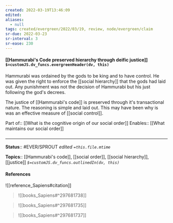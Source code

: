 ```yaml
---
created: 2022-03-19T13:46:09 
edited: 
aliases:
  - null
tags: created/evergreen/2022/03/19, review, node/evergreen/claim
sr-due: 2022-03-23
sr-interval: 3
sr-ease: 230
---
```


#### [[Hammurabi's Code preserved hierarchy through deific justice]] `$=customJS.dv_funcs.evergreenHeader(dv, this)`

Hammurabi was ordained by the gods to be king and to have control. He was given the right to enforce the [[social hierarchy]] that the gods had laid out. Any punishment was not the decision of Hammurabi but his just following the god's decrees.

The justice of [[Hammurabi's code]] is preserved through it's transactional nature. The reasoning is simple and laid out.
This may have been why is was an effective measure of [[social control]].

Part of:: [[What is the cognitive origin of our social order]]
Enables:: [[What maintains our social order]]

### <hr class="footnote"/>

**Status**:: #EVER/SPROUT
*edited `=this.file.mtime`*

**Topics**:: [[Hammurabi's code]], [[social order]], [[social hierarchy]], [[justice]]
*`$=customJS.dv_funcs.outlinedIn(dv, this)`*

#### References

![[reference_Sapiens#citation]]

> ![[books_Sapiens#^297681738]]

> ![[books_Sapiens#^297681735]]

> ![[books_Sapiens#^297681737]]
